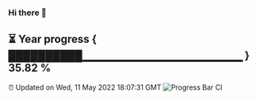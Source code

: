 ### Hi there 👋
⏳ Year progress { ██████████▁▁▁▁▁▁▁▁▁▁▁▁▁▁▁▁▁▁▁▁ } 35.82 %
---
⏰ Updated on Wed, 11 May 2022 18:07:31 GMT
![Progress Bar CI](https://github.com/Moyi321/Moyi321/workflows/Progress%20Bar%20CI/badge.svg)
